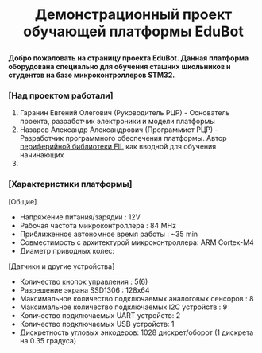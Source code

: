<h1><p align="center">Демонстрационный проект обучающей платформы EduBot</p></h1>

<h4>
Добро пожаловать на страницу проекта EduBot. Данная платформа оборудована специально для обучения сташних школьников и студентов на базе микроконтроллеров STM32. 
</h4>

<h3>
[Над проектом работали]
</h3>

1. Гаранин Евгений Олегович (Руководитель РЦР) - Основатель проекта, разработчик электроники и модели платформы
2. Назаров Александр Александрович (Программист РЦР) - Разработчик программного обеспечения платформы. Автор [периферийной библиотеки FIL](https://github.com/Casonka/FIL) как вводной для обучения начинающих
3. 

<h3>
[Характеристики платформы]
</h3>

[Общие]
- Напряжение питания/зарядки : 12V
- Рабочая частота микроконтроллера : 84 MHz
- Приближенное автономное время работы : ~35 min
- Совместимость с архитектурой микроконтроллера: ARM Cortex-M4
- Диаметр приводных колес: 

[Датчики и другие устройства]
- Количество кнопок управления : 5(6)
- Разрешение экрана SSD1306 : 128x64
- Максимальное количество подключаемых аналоговых сенсоров : 8
- Максимальное количество подключаемых I2C устройств : 9
- Количество подключаемых UART устройств: 2
- Количество подключаемых USB устройств: 1
- Дискретность угловых энкодеров: 1028 дискрет/оборот (1 дискрета на 0.35 градуса)
